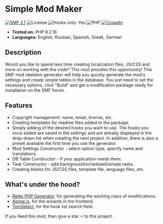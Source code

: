 # Simple Mod Maker

[![SMF 2.1](https://img.shields.io/badge/SMF-2.1-ed6033.svg?style=flat)](https://github.com/SimpleMachines/SMF2.1)
![License](https://img.shields.io/github/license/dragomano/simple-mod-maker)
![Hooks only: Yes](https://img.shields.io/badge/Hooks%20only-YES-blue)
![PHP](https://img.shields.io/badge/PHP-^8.0-blue.svg?style=flat)
[![Crowdin](https://badges.crowdin.net/simple-mod-maker/localized.svg)](https://crowdin.com/project/simple-mod-maker)

- **Tested on:** PHP 8.2.18
- **Languages:** English, Russian, Spanish, Greek, German

## Description

Would you like to spend less time creating localization files, JS/CSS and more on working with the code? This mod provides this opportunity!
This SMF mod skeleton generator will help you quickly generate the mod's settings and create simple tables in the database.
You just need to set the necessary options, click "Build" and get a modification package ready for installation on the SMF forum.

## Features

- Copyright management: name, email, license, etc.
- Creating templates for readme files added to the package.
- Simply adding of the desired hooks you want to use. The hooks you once added are saved in the settings and are already displayed in the drop-down list when creating the next project. In addition, there is also a preset available the first time you use the generator.
- Mod Settings Constructor - select option type, specify name and translations.
- DB Table Constructor - if your application needs them.
- Task Constructor - add background/scheduled/simple tasks.
- Creating blanks for JS/CSS files, template file, language files, etc.

## What's under the hood?

- [Nette PHP Generator](https://github.com/nette/php-generator), for generating the working class of modifications.
- [Alpine.js](https://github.com/alpinejs/alpine), for the wizards in the frontend.
- [TomSelect](https://github.com/orchidjs/tom-select), for the hook list search field.

If you liked this mod, then give a star ⭐️ to this project.
